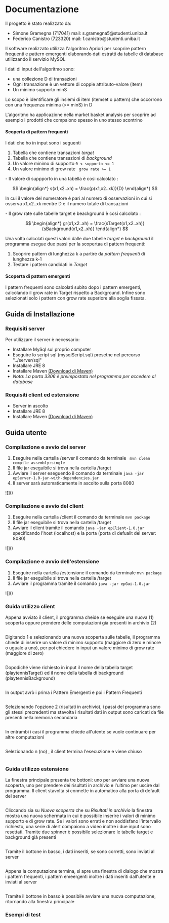 <h1> Documentazione </h1>

<p> Il progetto è stato realizzato da: </p>

<ul>
    <li>Simone Gramegna (717041) mail: s.gramegna5@studenti.uniba.it
    </li>
    <li> Federico Canistro (723320) mail: f.canistro@studenti.uniba.it</li></ul>

<p> Il software realizzato utilizza l'algoritmo Apriori per scoprire pattern frequenti e pattern emergenti elaborando dati estratti da tabelle di database utilizzando il servizio MySQL </p>

<p>
    I dati di input dell'algoritmo sono:
</p>

<ul>
    <li>una collezione D di transazioni</li>
    <li>Ogni transazione è un vettore di coppie attributo-valore (item)</li>
    <li>Un minimo supporto minS</li>
</ul>

<p> Lo scopo è identificare gli insiemi di item (itemset o pattern) che occorrono con una frequenza minima (>= minS) in D </p>

<p> L'algoritmo ha applicazione nella market basket analysis per scoprire ad esempio i prodotti che compaiono spesso in uno stesso scontrino </p>

<h4>
     Scoperta di pattern frequenti
</h4>

<p> I dati che ho in input sono i seguenti </p>

<ol>
    <li>Tabella che contiene transazioni <i>target</i></li>
    <li>Tabella che contiene transazioni di <i>background</i></li>
    <li>Un valore minimo di supporto <code>0 < supporto <= 1 </code> </li>
    <li>Un valore minimo di grow rate <code> grow rate >= 1 </code></li></ol>

<p>- Il valore di suppporto in una tabella è cosi calcolato : </p>

$$
\begin{align*}
s(x1,x2..xh) = \frac{p(x1,x2..xk)}{D}
\end{align*}
$$

<p> In cui il valore del numeratore è pari al numero di osservazioni in cui si osserva x1,x2..xk mentre D è il numero totale di transazioni </p><p> - Il grow rate sulle tabelle target e beackground è cosi calcolato : </p>


$$
\begin{align*}
gr(x1,x2..xh) = \frac{sTarget(x1,x2..xh)}{sBackground(x1,x2..xh)} 
\end{align*}
$$

<p> Una volta calcolati questi valori dalle due tabelle <i> target </i> e <i> background </i> il programma esegue due passi per la scopertaa di pattern frequenti:  </p>

<ol>
    <li>Scoprire pattern di lunghezza k a partire da <i>pattern frequenti</i> di lunghezza k-1</li>
    <li>Testare i pattern candidati in <i>Target</i></li>
</ol>

<h4> Scoperta di pattern emergenti </h4>

<p> I pattern frequenti sono calcolati subito dopo i pattern emergenti, calcolando il grow rate in Target rispetto a Background.
    Infine sono selezionati solo i pattern con grow rate superiore alla soglia fissata.
</p>
<h2> Guida di Installazione </h2>

<h3> Requisiti server </h3>

<p> Per utilizzare il server è necessario: </p>

<ul>
    <li>Installare MySql sul proprio computer</li>
    <li>Eseguire lo script sql (mysqlScript.sql) presetne nel percorso "../server/sql"</li>
    <li>Installare JRE 8</li>
    <li>Installare Maven  <a href="https://maven.apache.org/download.cgi"> (Download di Maven)</a> </li>
    <li> <i>Nota: La porta 3306 è preimpostata nel programma per accedere al database </i></li>
</ul>
<h3> Requisiti client ed estensione </h3>

<ul>
    <li>Server in ascolto</li>
    <li>Installare JRE 8</li>
    <li>Installare Maven  <a href="https://maven.apache.org/download.cgi"> (Download di Maven)</a></li>
</ul>

<h2> Guida utente </h2>

<h3> Compilazione e avvio del server </h3>

<ol>
    <li> Eseguire nella cartella /server il comando da terminale <code> mvn clean compile assembly:single </code> </li>
    <li>Il file jar eseguibile si trova nella cartella /target </li>
    <li>Avviare il server eseguendo il comando da terminale <code>java -jar epServer-1.0-jar-with-dependencies.jar</code></li>
    <li>Il server sarà automaticamente in ascolto sulla porta 8080</li>
</ol>
![]()


<h3> Compilazione e avvio del client </h3>

<ol>
    <li>Eseguire nella cartella /client il comando da terminale <code>mvn package</code></li>
    <li>Il file jar eseguibile si trova nella cartella /target </li>
    <li>Avviare il client tramite il comando <code>java -jar epClient-1.0.jar</code> specificando l'host (localhost) e la porta (porta di defuallt del server: 8080) </li></ol>
![]()


<h3> Compilazione e avvio dell'estensione </h3>

<ol>
    <li>Eseguire nella cartella /estensione il comando da terminale <code>mvn package</code></li>
    <li>Il file jar eseguibile si trova nella cartella /target </li>
    <li>Avviare il programma tramite il comando <code>java -jar epGui-1.0.jar</code></li></ol>
![]()

<h3> Guida utilizzo client </h3>

<p> Appena avviato il client, il programma cheide se eseguire una nuova (1) scoperta oppure prendere delle computazioni già presenti in archivio (2)</p>

![]()

<p> Digitando 1 e selezionando una nuova scoperta sulle tabelle, il programma chiede di inserire un valore di minimo supporto (maggiore di zero e minore o uguale a uno), per poi chiedere in input un valore minimo di grow rate (maggiore di zero) </p>

![]()

<p>
    Dopodiché viene richiesto in input il nome della tabella target (playtennisTarget) ed il nome della tabella di background (playtennisBackground)</p>

![]()

<p> In output avrò i prima i Pattern Emergenti e poi i Pattern Frequenti </p>

![]()

<p> Selezionando l'opzione 2 (risultati in archivio), i passi del programma sono gli stessi precredenti ma stavolta i risultati dati in output sono caricati da file presenti nella memoria secondaria</p>

![]()

<p> In entrambi i casi il programma chiede all'utente se vuole continuare per altre computazioni </p>

![]()

<p> Selezionando n (no) , il client termina l'esecuzione e viene chiuso </p>

![]()

<h3>
    Guida utilizzo estensione
</h3>

<p> La finestra principale presenta tre bottoni: uno per avviare una nuova scoperta, uno per prendere dei risultati in archivio e l'ultimo per uscire dal programma. Il client stavolta si connette in automatico alla porta di default del server </p>

![]()

<p> Cliccando sia su <i> Nuova scoperta </i> che su <i> Risultati in archivio </i> la finestra mostra una nuova schermata in cui è possibile inserire i valori di minimo supporto e di grow rate. Se i valori sono errati e non soddisfano l'intervallo richiesto, una serie di alert compaiono a video inoltre i due input sono resettati. 
Tramite due spinner è possibile selezionare le tabelle target e background già presenti
</p>

![]()

<p> Tramite il bottone in basso, i dati inseriti, se sono corretti, sono inviati al server </p>

![]()

<p> Appena la computazione termina, si apre una finestra di dialogo che mostra i pattern frequenti, i pattern emeergenti inoltre i dati inseriti dall'utente e inviati al server </p>

![]()

<p> Tramite il bottone in basso è possibile avviare una nuova computazione, ritornando alla finestra principale </p>

<h3> Esempi di test </h3>

